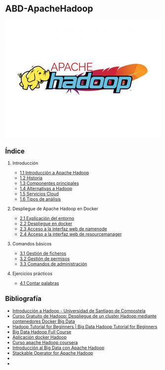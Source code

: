 # ABD-ApacheHadoop

![](/Introduccion/img/logo_apachehadoop.jpg)

## Índice 

1. Introducción
    - [1.1 Introducción a Apache Hadoop](Introduccion/Introduccion_apache_hadoop.md)
    - [1.2 Historia](Introduccion/Historia.md)
    - [1.3 Componentes principales](Introduccion/Componentes_principales.md)
    - [1.4 Alternativas a Hadoop](Introduccion/Alternativas_Hadoop.md)
    - [1.5 Servicios Cloud](Introduccion/servicios_cloud.md)
    - [1.6 Tipos de análisis ](Introduccion/tipos_de_analisis.md)

2. Despliegue de Apache Hadoop en Docker
    - [2.1 Explicación del entorno](despliegue/entorno.md)
    - [2.2 Despliegue en docker](despliegue/despliegue_docker.md)
    - [2.3 Acceso a la interfaz web de namenode](despliegue/web_namenode.md)
    - [2.4 Acceso a la interfaz web de resourcemanager](despliegue/web_resouercemanager.md)

3. Comandos básicos
    - [3.1 Gestión de ficheros](comandos/ficheros.md)
    - [3.2 Gestión de permisos](comandos/permisos.md)
    - [3.3 Comandos de administración](comandos/administracion.md)
4. Ejercicios prácticos
    - [4.1 Contar palabras](practicos/contar_palabras.md)


## Bibliografía

- [Introducción a Hadoop - Universidad de Santiago de Compostela](https://eventos.citius.usc.es/bigdata/workshops/hadoop-taller.pdf)
- [Curso Gratuito de Hadoop: Despliegue de un cluster Hadoop mediante contenedores Docker Big Data](https://www.youtube.com/watch?v=f6FJ91f-qpA&t=5781s)
- [Hadoop Tutorial for Beginners | Big Data Hadoop Tutorial for Beginners](https://www.youtube.com/watch?v=JK2MdJAWEGc&list=PLlgLmuG_KgbasW0lpInSAIxYd2vqAEPit)
- [Big Data Hadoop Full Course](https://www.youtube.com/playlist?list=PL6UwySlcwEYJ2hFuGIvr4VEHUAfl-GCNT)
- [Aplicación docker Hadoop](https://www.youtube.com/watch?v=JCuDk3c6T5E&list=PLNqsgMwXL3mHWbpe-BQ8GyB-fwM834tHs)
- [Curso apache Hadoop coursera](https://coursera.pxf.io/c/3308124/1242836/14726?prodsku=crse%3A3j8WjTxDEeW0tw4knrMo3Q&u=https%3A%2F%2Fwww.coursera.org%2Flearn%2Fhadoop&intsrc=PUI2_9419)
- [Introducción al Big Data con Apache Hadoop](https://aprenderbigdata.com/hadoop/)
- [Stackable Operator for Apache Hadoop](https://github.com/stackabletech/hdfs-operator)
- [](https://raw.githubusercontent.com/eiswar/hadoop-on-k8s/master/hadoop.yaml)
- [](https://artifacthub.io/packages/helm/apache-hadoop-helm/hadoop)